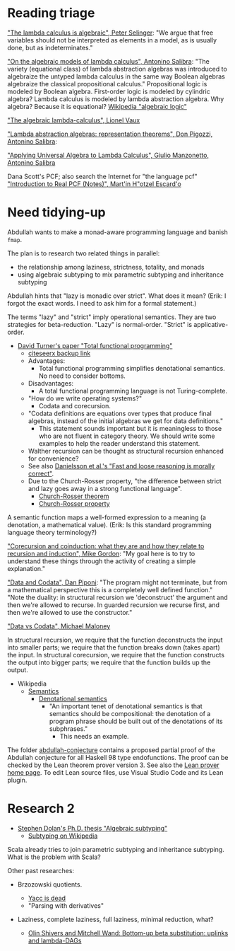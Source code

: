 # Reading triage

["The lambda calculus is algebraic", Peter Selinger](https://www.mscs.dal.ca/~selinger/papers/combinatory.pdf):
"We argue that free variables should not be interpreted as elements in a model, as is usually done, but as indeterminates."

["On the algebraic models of lambda calculus", Antonino Salibra](https://pdfs.semanticscholar.org/055d/69ee4dc95fbf6457419c90338493667478b1.pdf):
"The variety (equational class) of lambda abstraction algebras was introduced
to algebraize the untyped lambda calculus in the same way Boolean algebras algebraize the classical propositional calculus."
Propositional logic is modeled by Boolean algebra.
First-order logic is modeled by cylindric algebra?
Lambda calculus is modeled by lambda abstraction algebra.
Why algebra? Because it is equational?
[Wikipedia "algebraic logic"](https://en.wikipedia.org/wiki/Algebraic_logic)

["The algebraic lambda-calculus", Lionel Vaux](https://pdfs.semanticscholar.org/7596/19f05a42ff3045bcf87fcaa3edbff01e1130.pdf)

["Lambda abstraction algebras: representation theorems", Don Pigozzi, Antonino Salibra](https://pdfs.semanticscholar.org/44c9/2ad00b8ceba78319005db048b24d61a80748.pdf):

["Applying Universal Algebra to Lambda Calculus", Giulio Manzonetto, Antonino Salibra](http://www.dsi.unive.it/~salibra/mainfinale.pdf)

Dana Scott's PCF; also search the Internet for "the language pcf"
["Introduction to Real PCF (Notes)", Mart\'in H\"otzel Escard\'o](http://www.cs.bham.ac.uk/~mhe/papers/RNC3.pdf)

# Need tidying-up

Abdullah wants to make a monad-aware programming language and banish `fmap`.

The plan is to research two related things in parallel:

- the relationship among laziness, strictness, totality, and monads
- using algebraic subtyping to mix parametric subtyping and inheritance subtyping

Abdullah hints that "lazy is monadic over strict".
What does it mean?
(Erik: I forgot the exact words. I need to ask him for a formal statement.)

The terms "lazy" and "strict" imply operational semantics.
They are two strategies for beta-reduction.
"Lazy" is normal-order.
"Strict" is applicative-order.

- [David Turner's paper "Total functional programming"](http://www.jucs.org/jucs_10_7/total_functional_programming/jucs_10_07_0751_0768_turner.pdf)
    - [citeseerx backup link](http://citeseerx.ist.psu.edu/viewdoc/download?doi=10.1.1.106.364&rep=rep1&type=pdf)
    - Advantages:
        - Total functional programming simplifies denotational semantics. No need to consider bottoms.
    - Disadvantages:
        - A total functional programming language is not Turing-complete.
    - "How do we write operating systems?"
        - Codata and corecursion.
    - "Codata definitions are equations over types that produce final algebras, instead of the initial algebras we get for data definitions."
        - This statement sounds important but it is meaningless to those who are not fluent in category theory.
        We should write some examples to help the reader understand this statement.
    - Walther recursion can be thought as structural recursion enhanced for convenience?
    - See also [Danielsson et al.'s "Fast and loose reasoning is morally correct"](http://www.cse.chalmers.se/~nad/publications/danielsson-et-al-popl2006.html).
    - Due to the Church-Rosser property, "the difference between strict and lazy goes away in a strong functional language".
        - [Church-Rosser theorem](https://en.wikipedia.org/wiki/Church%E2%80%93Rosser_theorem)
        - [Church-Rosser property](http://mathworld.wolfram.com/Church-RosserProperty.html)

A semantic function maps a well-formed expression to a meaning (a denotation, a mathematical value).
(Erik: Is this standard programming language theory terminology?)

["Corecursion and coinduction: what they are and how they relate to recursion and induction", Mike Gordon](http://www.cl.cam.ac.uk/archive/mjcg/plans/Coinduction.html):
"My goal here is to try to understand these things through the activity of creating a simple explanation."

["Data and Codata", Dan Piponi](http://blog.sigfpe.com/2007/07/data-and-codata.html):
"The program might not terminate, but from a mathematical perspective this is a completely well defined function."
"Note the duality: in structural recursion we 'deconstruct' the argument and then we're allowed to recurse. In guarded recursion we recurse first, and then we're allowed to use the constructor."

["Data vs Codata", Michael Maloney](https://www.tac-tics.net/blog/data-vs-codata)

In structural recursion, we require that the function deconstructs the input into smaller parts;
we require that the function breaks down (takes apart) the input.
In structural corecursion, we require that the function constructs the output into bigger parts;
we require that the function builds up the output.

- Wikipedia
    - [Semantics](https://en.wikipedia.org/wiki/Semantics_(computer_science))
        - [Denotational semantics](https://en.wikipedia.org/wiki/Denotational_semantics)
            - "An important tenet of denotational semantics is that semantics should be compositional:
            the denotation of a program phrase should be built out of the denotations of its subphrases."
                - This needs an example.


The folder [abdullah-conjecture](abdullah-conjecture/)
contains a proposed partial proof of the Abdullah conjecture for all Haskell 98 type endofunctions.
The proof can be checked by the Lean theorem prover version 3.
See also the [Lean prover home page](https://leanprover.github.io/).
To edit Lean source files, use Visual Studio Code and its Lean plugin.

# Research 2

- [Stephen Dolan's Ph.D. thesis "Algebraic subtyping"](https://www.cl.cam.ac.uk/~sd601/thesis.pdf)
    - [Subtyping on Wikipedia](https://en.wikipedia.org/wiki/Subtyping)

Scala already tries to join parametric subtyping and inheritance subtyping.
What is the problem with Scala?

Other past researches:

- Brzozowski quotients.
    - [Yacc is dead](https://arxiv.org/abs/1010.5023)
    - "Parsing with derivatives"

- Laziness, complete laziness, full laziness, minimal reduction, what?
    - [Olin Shivers and Mitchell Wand: Bottom-up beta substitution: uplinks and lambda-DAGs](http://www.brics.dk/RS/04/38/BRICS-RS-04-38.pdf)
